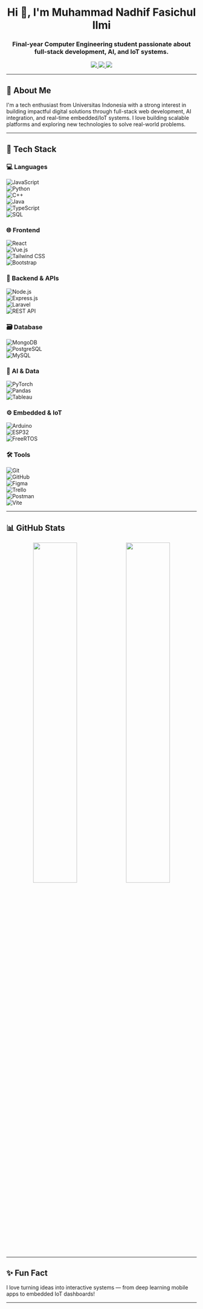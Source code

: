 <h1 align="center">Hi 👋, I'm Muhammad Nadhif Fasichul Ilmi</h1>
<h3 align="center">Final-year Computer Engineering student passionate about full-stack development, AI, and IoT systems.</h3>

<p align="center">
  <a href="https://www.linkedin.com/in/muhammad-nadhif-fasichul-ilmi-98a592327" target="_blank">
    <img src="https://img.shields.io/badge/LinkedIn-blue?style=flat&logo=linkedin" />
  </a>
  <a href="mailto:nadhiefilmi@gmail.com">
    <img src="https://img.shields.io/badge/Email-red?style=flat&logo=gmail&logoColor=white" />
  </a>
  <a href="https://munavale.netlify.app/" target="_blank">
    <img src="https://img.shields.io/badge/Portfolio-%23f4f4f4?style=flat&logo=vercel&logoColor=black" />
  </a>
</p>

---

## 🧠 About Me

I'm a tech enthusiast from Universitas Indonesia with a strong interest in building impactful digital solutions through full-stack web development, AI integration, and real-time embedded/IoT systems. I love building scalable platforms and exploring new technologies to solve real-world problems.

---

## 🔧 Tech Stack

### 💻 Languages
![JavaScript](https://img.shields.io/badge/-JavaScript-F7DF1E?style=flat&logo=javascript&logoColor=000)  
![Python](https://img.shields.io/badge/-Python-3776AB?style=flat&logo=python&logoColor=white)  
![C++](https://img.shields.io/badge/-C++-00599C?style=flat&logo=cplusplus&logoColor=white)  
![Java](https://img.shields.io/badge/-Java-007396?style=flat&logo=java&logoColor=white)  
![TypeScript](https://img.shields.io/badge/-TypeScript-3178C6?style=flat&logo=typescript&logoColor=white)  
![SQL](https://img.shields.io/badge/-SQL-003B57?style=flat&logo=postgresql&logoColor=white)

### 🌐 Frontend
![React](https://img.shields.io/badge/-React-61DAFB?style=flat&logo=react&logoColor=black)  
![Vue.js](https://img.shields.io/badge/-Vue.js-4FC08D?style=flat&logo=vue.js&logoColor=white)  
![Tailwind CSS](https://img.shields.io/badge/-Tailwind_CSS-38B2AC?style=flat&logo=tailwind-css&logoColor=white)  
![Bootstrap](https://img.shields.io/badge/-Bootstrap-563D7C?style=flat&logo=bootstrap&logoColor=white)

### 🧩 Backend & APIs
![Node.js](https://img.shields.io/badge/-Node.js-339933?style=flat&logo=node.js&logoColor=white)  
![Express.js](https://img.shields.io/badge/-Express.js-000000?style=flat&logo=express&logoColor=white)  
![Laravel](https://img.shields.io/badge/-Laravel-F9322C?style=flat&logo=laravel&logoColor=white)  
![REST API](https://img.shields.io/badge/-REST%20API-121011?style=flat)

### 🗃️ Database
![MongoDB](https://img.shields.io/badge/-MongoDB-47A248?style=flat&logo=mongodb&logoColor=white)  
![PostgreSQL](https://img.shields.io/badge/-PostgreSQL-4169E1?style=flat&logo=postgresql&logoColor=white)  
![MySQL](https://img.shields.io/badge/-MySQL-4479A1?style=flat&logo=mysql&logoColor=white)

### 🤖 AI & Data
![PyTorch](https://img.shields.io/badge/-PyTorch-EE4C2C?style=flat&logo=pytorch&logoColor=white)  
![Pandas](https://img.shields.io/badge/-Pandas-150458?style=flat&logo=pandas&logoColor=white)  
![Tableau](https://img.shields.io/badge/-Tableau-E97627?style=flat&logo=tableau&logoColor=white)

### ⚙️ Embedded & IoT
![Arduino](https://img.shields.io/badge/-Arduino-00979D?style=flat&logo=arduino&logoColor=white)  
![ESP32](https://img.shields.io/badge/-ESP32-000000?style=flat&logo=espressif&logoColor=white)  
![FreeRTOS](https://img.shields.io/badge/-FreeRTOS-003B57?style=flat)

### 🛠️ Tools
![Git](https://img.shields.io/badge/-Git-F05032?style=flat&logo=git&logoColor=white)  
![GitHub](https://img.shields.io/badge/-GitHub-181717?style=flat&logo=github&logoColor=white)  
![Figma](https://img.shields.io/badge/-Figma-F24E1E?style=flat&logo=figma&logoColor=white)  
![Trello](https://img.shields.io/badge/-Trello-0052CC?style=flat&logo=trello&logoColor=white)  
![Postman](https://img.shields.io/badge/-Postman-FF6C37?style=flat&logo=postman&logoColor=white)  
![Vite](https://img.shields.io/badge/-Vite-646CFF?style=flat&logo=vite&logoColor=white)

---

## 📊 GitHub Stats

<p align="center">
  <img src="https://github-readme-stats.vercel.app/api?username=nadhiefilmi&show_icons=true&theme=radical" width="48%"/>
  <img src="https://streak-stats.demolab.com?user=nadhiefilmi&theme=radical" width="48%"/>
</p>

---

## ✨ Fun Fact

I love turning ideas into interactive systems — from deep learning mobile apps to embedded IoT dashboards!

---
